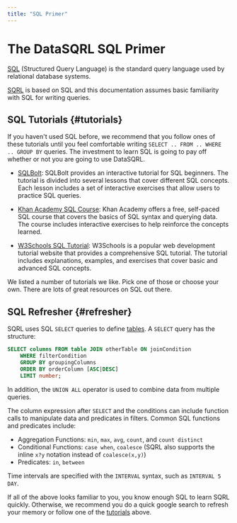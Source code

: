 ```yaml
---
title: "SQL Primer"
---
```


# The DataSQRL SQL Primer

[SQL](https://en.wikipedia.org/wiki/SQL) (Structured Query Language) is the standard query language used by relational database systems.

[SQRL](../overview) is based on SQL and this documentation assumes basic familiarity with SQL for writing queries.

## SQL Tutorials {#tutorials}

If you haven't used SQL before, we recommend that you follow ones of these tutorials until you feel comfortable writing `SELECT .. FROM .. WHERE .. GROUP BY` queries. The investment to learn SQL is going to pay off whether or not you are going to use DataSQRL.

* [SQLBolt](https://sqlbolt.com/): SQLBolt provides an interactive tutorial for SQL beginners. The tutorial is divided into several lessons that cover different SQL concepts. Each lesson includes a set of interactive exercises that allow users to practice SQL queries.

* [Khan Academy SQL Course](https://www.khanacademy.org/computing/computer-programming/sql): Khan Academy offers a free, self-paced SQL course that covers the basics of SQL syntax and querying data. The course includes interactive exercises to help reinforce the concepts learned.

* [W3Schools SQL Tutorial](https://www.w3schools.com/sql/): W3Schools is a popular web development tutorial website that provides a comprehensive SQL tutorial. The tutorial includes explanations, examples, and exercises that cover basic and advanced SQL concepts.

We listed a number of tutorials we like. Pick one of those or choose your own. There are lots of great resources on SQL out there.

## SQL Refresher {#refresher}

SQRL uses SQL `SELECT` queries to define [tables](table). A `SELECT` query has the structure:

```sql
SELECT columns FROM table JOIN otherTable ON joinCondition 
    WHERE filterCondition 
    GROUP BY groupingColumns
    ORDER BY orderColumn [ASC|DESC]
    LIMIT number;
```

In addition, the `UNION ALL` operator is used to combine data from multiple queries. 

The column expression after `SELECT` and the conditions can include function calls to manipulate data and predicates in filters. Common SQL functions and predicates include:

* Aggregation Functions: `min`, `max`, `avg`, `count`, and `count distinct`
* Conditional Functions: `case when`, `coalesce` (SQRL also supports the inline `x?y` notation instead of `coalesce(x,y)`)
* Predicates: `in`, `between`

Time intervals are specified with the `INTERVAL` syntax, such as `INTERVAL 5 DAY`.

If all of the above looks familiar to you, you know enough SQL to learn SQRL quickly. Otherwise, we recommend you do a quick google search to refresh your memory or follow one of the [tutorials](#tutorials) above.


